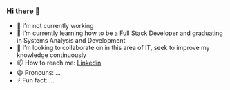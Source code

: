 ### Hi there 👋


- 🔭 I’m not currently working 
- 🌱 I’m currently learning how to be a Full Stack Developer 
and graduating in Systems Analysis and Development
- 👯 I’m looking to collaborate on in this area of IT, seek to improve my knowledge continuously
- 📫 How to reach me: <a href="linkedin.com/in/eduardo-bisinella-916365184" >Linkedin</a>
- 😄 Pronouns: ...
- ⚡ Fun fact: ...
